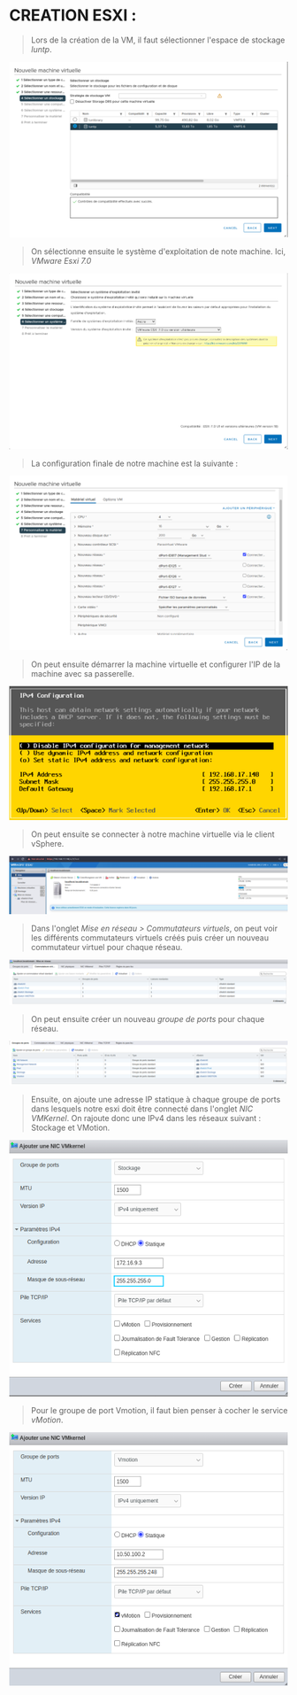 # CREATION ESXI : 

> Lors de la création de la VM, il faut sélectionner l'espace de stockage *luntp*.

![](/images/ESXI/image1.png)

> On sélectionne ensuite le système d'exploitation de note machine. Ici, *VMware Esxi 7.0*

![](/images/ESXI/image2.png)

> La configuration finale de notre machine est la suivante : 

![](/images/ESXI/image3.png)

> On peut ensuite démarrer la machine virtuelle et configurer l'IP de la machine avec sa passerelle.

![](/images/ESXI/image4.png)

> On peut ensuite se connecter à notre machine virtuelle via le client vSphere.

![](/images/ESXI/image5.png)

> Dans l'onglet *Mise en réseau > Commutateurs virtuels*, on peut voir les différents commutateurs virtuels créés puis créer un nouveau commutateur virtuel pour chaque réseau.

![](/images/ESXI/image6.png)

> On peut ensuite créer un nouveau *groupe de ports* pour chaque réseau.

![](/images/ESXI/image7.png)

> Ensuite, on ajoute une adresse IP statique à chaque groupe de ports  dans lesquels notre esxi doit être connecté dans l'onglet *NIC VMKernel*. On rajoute donc une IPv4 dans les réseaux suivant : Stockage et VMotion.  

![](/images/ESXI/image8.png)

> Pour le groupe de port Vmotion, il faut bien penser à cocher le service *vMotion*.

![](/images/ESXI/image9.png)         
